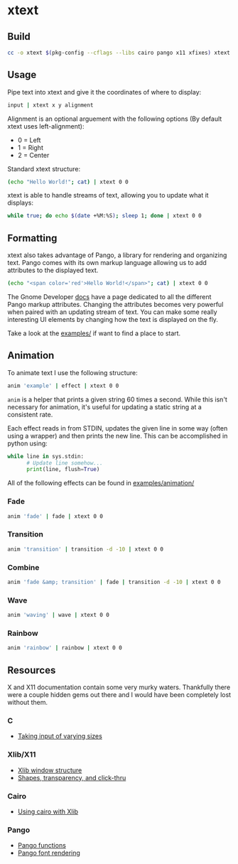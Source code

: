 # xtext

<p align="center">
  <src="screenshots/example.png">
</p>

## Build

``` bash
cc -o xtext $(pkg-config --cflags --libs cairo pango x11 xfixes) xtext.c
```

## Usage

Pipe text into xtext and give it the coordinates of where to display:

```bash
input | xtext x y alignment
```

Alignment is an optional arguement with the following options (By default xtext uses left-alignment):

+ 0 = Left
+ 1 = Right
+ 2 = Center

Standard xtext structure:

```bash
(echo "Hello World!"; cat) | xtext 0 0
```

xtext is able to handle streams of text, allowing you to update what it displays:

```bash
while true; do echo $(date +%M:%S); sleep 1; done | xtext 0 0
```

## Formatting

xtext also takes advantage of Pango, a library for rendering and organizing text. Pango comes with its own markup language allowing us to add attributes to the displayed text.

```bash
(echo "<span color='red'>Hello World!</span>"; cat) | xtext 0 0
```

The Gnome Developer [docs](https://developer.gnome.org/pango/stable/PangoMarkupFormat.html) have a page dedicated to all the different Pango markup attributes. Changing the attributes becomes very powerful when paired with an updating stream of text. You can make some really interesting UI elements by changing how the text is displayed on the fly.

Take a look at the [examples/](examples/) if want to find a place to start.

## Animation

To animate text I use the following structure:

```bash
anim 'example' | effect | xtext 0 0 
```

`anim` is a helper that prints a given string 60 times a second. While this isn't necessary for animation, it's useful for updating a static string at a consistent rate.

Each effect reads in from STDIN, updates the given line in some way (often using a <span> wrapper) and then prints the new line. This can be accomplished in python using:

```python
while line in sys.stdin:
      # Update line somehow...
      print(line, flush=True)
```

All of the following effects can be found in [examples/animation/](examples/animation/)

### Fade

```bash
anim 'fade' | fade | xtext 0 0 
```

<p align="center">
  <src="screenshots/fade.gif">
</p>

### Transition

```bash
anim 'transition' | transition -d -10 | xtext 0 0 
```

<p align="center">
  <src="screenshots/transition.gif">
</p>

### Combine

```bash
anim 'fade &amp; transition' | fade | transition -d -10 | xtext 0 0 
```

<p align="center">
  <src="screenshots/combine.gif">
</p>

### Wave

```bash
anim 'waving' | wave | xtext 0 0 
```

<p align="center">
  <src="screenshots/wave.gif">
</p>

### Rainbow

```bash
anim 'rainbow' | rainbow | xtext 0 0 
```

<p align="center">
  <src="screenshots/rainbow.gif">
</p>

## Resources

X and X11 documentation contain some very murky waters. Thankfully there were a couple hidden gems out there and I would have been completely lost without them.

### C

+ [Taking input of varying sizes](https://c-for-dummies.com/blog/?p=2631)

### Xlib/X11

+ [Xlib window structure](https://www.lemoda.net/c/xlib-text-box/)
+ [Shapes, transparency, and click-thru](http://shallowsky.com/blog/programming/translucent-window-click-thru.html)

### Cairo

+ [Using cairo with Xlib](https://www.cairographics.org/Xlib/)

### Pango

+ [Pango functions](https://developer.gnome.org/pango/stable/pango-Layout-Objects.html)
+ [Pango font rendering](http://www.roxlu.com/2014/046/rendering-text-with-pango--cairo-and-freetype)
